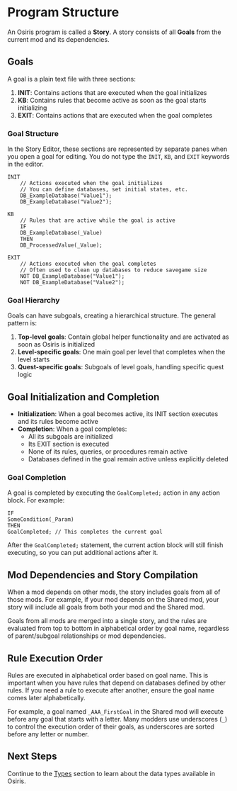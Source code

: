 # Program Structure

An Osiris program is called a **Story**. A story consists of all **Goals** from the current mod and its dependencies.

## Goals

A goal is a plain text file with three sections:

1. **INIT**: Contains actions that are executed when the goal initializes
2. **KB**: Contains rules that become active as soon as the goal starts initializing
3. **EXIT**: Contains actions that are executed when the goal completes

### Goal Structure

In the Story Editor, these sections are represented by separate panes when you open a goal for editing. You do not type the `INIT`, `KB`, and `EXIT` keywords in the editor.

```
INIT
    // Actions executed when the goal initializes
    // You can define databases, set initial states, etc.
    DB_ExampleDatabase("Value1");
    DB_ExampleDatabase("Value2");

KB
    // Rules that are active while the goal is active
    IF
    DB_ExampleDatabase(_Value)
    THEN
    DB_ProcessedValue(_Value);

EXIT
    // Actions executed when the goal completes
    // Often used to clean up databases to reduce savegame size
    NOT DB_ExampleDatabase("Value1");
    NOT DB_ExampleDatabase("Value2");
```

### Goal Hierarchy

Goals can have subgoals, creating a hierarchical structure. The general pattern is:

1. **Top-level goals**: Contain global helper functionality and are activated as soon as Osiris is initialized
2. **Level-specific goals**: One main goal per level that completes when the level starts
3. **Quest-specific goals**: Subgoals of level goals, handling specific quest logic

## Goal Initialization and Completion

- **Initialization**: When a goal becomes active, its INIT section executes and its rules become active
- **Completion**: When a goal completes:
  - All its subgoals are initialized
  - Its EXIT section is executed
  - None of its rules, queries, or procedures remain active
  - Databases defined in the goal remain active unless explicitly deleted

### Goal Completion

A goal is completed by executing the `GoalCompleted;` action in any action block. For example:

```
IF
SomeCondition(_Param)
THEN
GoalCompleted; // This completes the current goal
```

After the `GoalCompleted;` statement, the current action block will still finish executing, so you can put additional actions after it.

## Mod Dependencies and Story Compilation

When a mod depends on other mods, the story includes goals from all of those mods. For example, if your mod depends on the Shared mod, your story will include all goals from both your mod and the Shared mod.

Goals from all mods are merged into a single story, and the rules are evaluated from top to bottom in alphabetical order by goal name, regardless of parent/subgoal relationships or mod dependencies.

## Rule Execution Order

Rules are executed in alphabetical order based on goal name. This is important when you have rules that depend on databases defined by other rules. If you need a rule to execute after another, ensure the goal name comes later alphabetically.

For example, a goal named `_AAA_FirstGoal` in the Shared mod will execute before any goal that starts with a letter. Many modders use underscores (`_`) to control the execution order of their goals, as underscores are sorted before any letter or number.

## Next Steps

Continue to the [Types](Types.md) section to learn about the data types available in Osiris.
